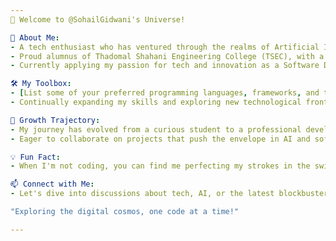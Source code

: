 ```yaml
---
🚀 Welcome to @SohailGidwani's Universe!

🌟 About Me:
- A tech enthusiast who has ventured through the realms of Artificial Intelligence.
- Proud alumnus of Thadomal Shahani Engineering College (TSEC), with a degree in Computer Engineering.
- Currently applying my passion for tech and innovation as a Software Developer at IIFL Finance Limited.

🛠️ My Toolbox:
- [List some of your preferred programming languages, frameworks, and tools here.]
- Continually expanding my skills and exploring new technological frontiers.

🌱 Growth Trajectory:
- My journey has evolved from a curious student to a professional developer, focusing on lifelong learning and skill enhancement.
- Eager to collaborate on projects that push the envelope in AI and software development.

💡 Fun Fact:
- When I'm not coding, you can find me perfecting my strokes in the swimming pool or unwinding with a good movie. These activities recharge me and fuel my creativity in the tech world.

📫 Connect with Me:
- Let's dive into discussions about tech, AI, or the latest blockbuster! Reach me at sohailgidwani15@gmail.com.

"Exploring the digital cosmos, one code at a time!"

---
```


<!---
SohailGidwani/SohailGidwani is a ✨ special ✨ repository because its `README.md` (this file) appears on your GitHub profile.
You can click the Preview link to take a look at your changes.
--->
